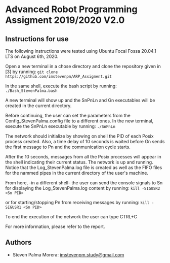 # Advanced Robot Programming Assigment 2019/2020 V2.0

## Instructions for use

The following instructions were tested using Ubuntu Focal Fossa 20.04.1 LTS on August 6th, 2020.

Open a new terminal in a chose directory and clone the repository given in [3] by running:
```git clone https://github.com/imstevenpm/ARP_Assigment.git```
    
In the same shell, execute the bash script by running:
```./Bash_StevenPalma.bash```

A new terminal will show up and the SnPnLn and Gn executables will be created in the current directory.
    
Before continuing, the user can set the parameters from the Config_StevenPalma.config file to a different ones. In the new terminal, execute the SnPnLn executable by running:
```./SnPnLn```

The network should initialize by showing on shell the PID of each Posix process created. Also, a time delay of 10 seconds is waited before Gn sends the first message to Pn and the communication cycle starts.
    
After the 10 seconds, messages from all the Posix processes will appear in the shell indicating their current status. The network is up and running. Notice that the Log_StevenPalma.log file is created as well as the FIFO files for the nammed pipes in the current directory of the user's machine.
    
From here, -in a different shell- the user can send the console signals to Sn for displaying the Log_StevenPalma.log content by running:
```kill -SIGUSR2 <Sn PID>```

or for starting/stopping Pn from receiving messages by running:
```kill -SIGUSR1 <Sn PID>```
    
To end the execution of the network the user can type CTRL+C

For more information, please refer to the report.

## Authors
* Steven Palma Morera: imstevenpm.study@gmail.com
